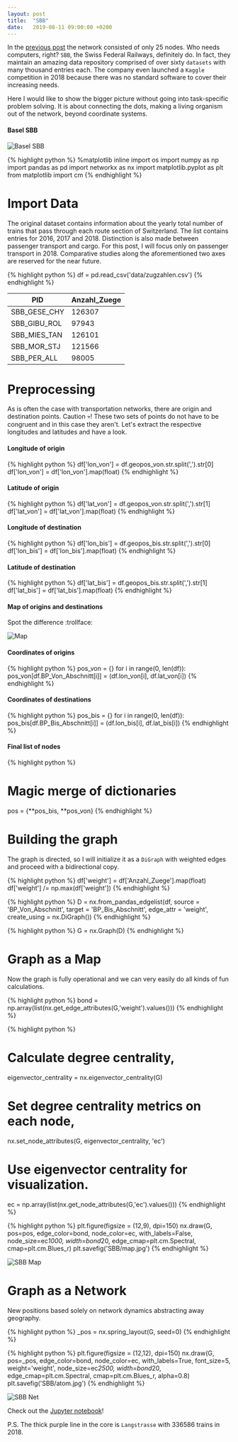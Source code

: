 ```yaml
---
layout: post
title:  "SBB"
date:   2019-08-11 09:00:00 +0200
---
```

In the [previous post][previous] the network consisted of only 25 nodes. Who needs computers, right? `SBB`, the Swiss Federal Railways, definitely do. In fact, they maintain an amazing data repository comprised of over sixty `datasets` with many thousand entries each. The company even launched a `Kaggle` competition in 2018 because there was no standard software to cover their increasing needs.  

Here I would like to show the bigger picture without going into task-specific problem solving. It is about connecting the dots, making a living organism out of the network, beyond coordinate systems.  

#### Basel SBB
![Basel SBB](https://github.com/GAnagno/myblog/blob/gh-pages/assets/images/Uhr.jpg?raw=true)

{% highlight python %}
%matplotlib inline
import os
import numpy as np
import pandas as pd
import networkx as nx
import matplotlib.pyplot as plt
from matplotlib import cm
{% endhighlight %}

# Import Data
The original dataset contains information about the yearly total number of trains that pass through each route section of Switzerland. The list contains entries for 2016, 2017 and 2018. Distinction is also made between passenger transport and cargo. For this post, I will focus only on passenger transport in 2018. Comparative studies along the aforementioned two axes are reserved for the near future.

{% highlight python %}
df = pd.read_csv('data/zugzahlen.csv')
{% endhighlight %}

| PID          | Anzahl_Zuege |
| ------------ | ------------ |
| SBB_GESE_CHY | 126307       |
| SBB_GIBU_ROL | 97943        |
| SBB_MIES_TAN | 126101       |
| SBB_MOR_STJ  | 121566       |
| SBB_PER_ALL  | 98005        |

# Preprocessing
As is often the case with transportation networks, there are origin and destination points. Caution :skull:! These two sets of points do not have to be congruent and in this case they aren't. Let's extract the respective longitudes and latitudes and have a look.

#### Longitude of origin

{% highlight python %}
df['lon_von'] = df.geopos_von.str.split('\,').str[0]
df['lon_von'] = df['lon_von'].map(float)
{% endhighlight %}

#### Latitude of origin

{% highlight python %}
df['lat_von'] = df.geopos_von.str.split('\,').str[1]
df['lat_von'] = df['lat_von'].map(float)
{% endhighlight %}

#### Longitude of destination

{% highlight python %}
df['lon_bis'] = df.geopos_bis.str.split('\,').str[0]
df['lon_bis'] = df['lon_bis'].map(float)
{% endhighlight %}

#### Latitude of destination

{% highlight python %}
df['lat_bis'] = df.geopos_bis.str.split('\,').str[1]
df['lat_bis'] = df['lat_bis'].map(float)
{% endhighlight %}

#### Map of origins and destinations

Spot the difference :trollface:

![Map](https://github.com/GAnagno/myblog/blob/gh-pages/assets/images/VonBis.png?raw=true)

#### Coordinates of origins

{% highlight python %}
pos_von = {}
for i in range(0, len(df)):
    pos_von[df.BP_Von_Abschnitt[i]] = (df.lon_von[i], df.lat_von[i])
{% endhighlight %}

#### Coordinates of destinations

{% highlight python %}
pos_bis = {}
for i in range(0, len(df)):
    pos_bis[df.BP_Bis_Abschnitt[i]] = (df.lon_bis[i], df.lat_bis[i])
{% endhighlight %}

#### Final list of nodes

{% highlight python %}
# Magic merge of dictionaries
pos = {**pos_bis, **pos_von}
{% endhighlight %}

# Building the graph

The graph is directed, so I will initialize it as a `DiGraph` with weighted edges and proceed with a bidirectional copy.

{% highlight python %}
df['weight'] = df['Anzahl_Zuege'].map(float)
df['weight'] /= np.max(df['weight'])
{% endhighlight %}

{% highlight python %}
D = nx.from_pandas_edgelist(df, source = 'BP_Von_Abschnitt',
                            target = 'BP_Bis_Abschnitt',
                            edge_attr = 'weight',
                            create_using = nx.DiGraph())
{% endhighlight %}

{% highlight python %}
G = nx.Graph(D)
{% endhighlight %}

# Graph as a Map

Now the graph is fully operational and we can very easily do all kinds of fun calculations.

{% highlight python %}
bond = np.array(list(nx.get_edge_attributes(G,'weight').values()))
{% endhighlight %}

{% highlight python %}
# Calculate degree centrality,
eigenvector_centrality = nx.eigenvector_centrality(G)

# Set degree centrality metrics on each node,
nx.set_node_attributes(G, eigenvector_centrality, 'ec')

# Use eigenvector centrality for visualization.
ec = np.array(list(nx.get_node_attributes(G,'ec').values()))
{% endhighlight %}

{% highlight python %}
plt.figure(figsize = (12,9), dpi=150)
nx.draw(G, pos=pos, edge_color=bond, node_color=ec, with_labels=False,
        node_size=ec*1000, width=bond*20,
        edge_cmap=plt.cm.Spectral, cmap=plt.cm.Blues_r)
plt.savefig('SBB/map.jpg')
{% endhighlight %}

![SBB Map](https://github.com/GAnagno/myblog/blob/gh-pages/assets/images/SBBmap.png?raw=true)

# Graph as a Network
New positions based solely on network dynamics abstracting away geography.

{% highlight python %}
_pos = nx.spring_layout(G, seed=0)
{% endhighlight %}

{% highlight python %}
plt.figure(figsize = (12,12), dpi=150)
nx.draw(G, pos=_pos, edge_color=bond, node_color=ec, with_labels=True,
        font_size=5, weight='weight', node_size=ec*2500, width=bond*20,
        edge_cmap=plt.cm.Spectral, cmap=plt.cm.Blues_r, alpha=0.8)
plt.savefig('SBB/atom.jpg')
{% endhighlight %}

![SBB Net](https://github.com/GAnagno/myblog/blob/gh-pages/assets/images/SBBnet.png?raw=true)

Check out the [Jupyter notebook][notebook]!

P.S. The thick purple line in the core is `Langstrasse` with 336586 trains in 2018.

[notebook]: https://github.com/GAnagno/Social-Web/blob/master/SBB.ipynb
[previous]: https://ganagno.github.io/myblog/2019/08/09/room-graph.html

